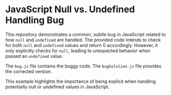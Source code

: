 # JavaScript Null vs. Undefined Handling Bug

This repository demonstrates a common, subtle bug in JavaScript related to how `null` and `undefined` are handled. The provided code intends to check for both `null` and `undefined` values and return 0 accordingly.  However, it only explicitly checks for `null`, leading to unexpected behavior when passed an `undefined` value.

The `bug.js` file contains the buggy code. The `bugSolution.js` file provides the corrected version.

This example highlights the importance of being explicit when handling potentially null or undefined values in JavaScript.